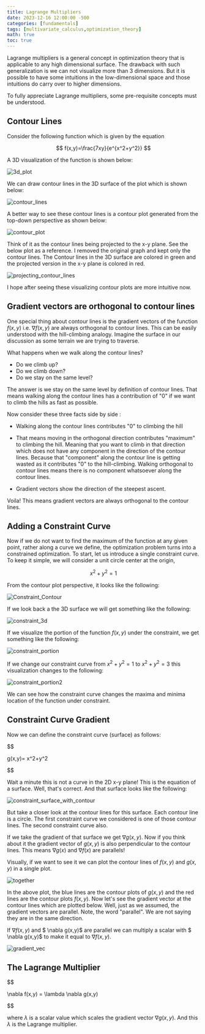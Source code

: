 ```yaml
---
title: Lagrange Multipliers
date: 2023-12-16 12:00:00 -500
categories: [fundamentals]
tags: [multivariate_calculus,optimization_theory]
math: true
toc: true
---
```


Lagrange multipliers is a general concept in optimization theory that is applicable to any high dimensional surface. The drawback with such generalization is we can not visualize more than 3 dimensions. But it is possible to have some intuitions in the low-dimensional space and those intuitions do carry over to higher dimensions.


To fully appreciate Lagrange multipliers, some pre-requisite concepts must be understood. 

## Contour Lines 

Consider the following function which is given by the equation



$$
f(x,y)=\frac{7xy}{e^{x^2+y^2}}
$$

A 3D visualization of the function is shown below:


![3d_plot](https://i.ibb.co/tcDSnYr/ezgif-com-optimize.gif)

We can draw contour lines in the 3D surface of the plot which is shown below:

![contour_lines](https://i.ibb.co/sJ2CBHD/chrome-TSTm-FGEW6h.png)

A better way to see these contour lines is a contour plot generated from the top-down perspective as shown below:

![contour_plot](https://i.ibb.co/HPyTjLg/chrome-C3m6-Hf1-Jb8.png)

Think of it as the contour lines being projected to the x-y plane. See the below plot as a reference. I removed the original graph and kept only the contour lines. The Contour lines in the 3D surface are colored in green and the projected version in the x-y plane is colored in red.

![projecting_contour_lines](https://i.ibb.co/9cCNy3J/ezgif-com-video-to-gif-converted.gif)

I hope after seeing these visualizing contour plots are more intuitive now.

## Gradient vectors are orthogonal to contour lines

One special thing about contour lines is the gradient vectors of the function $f(x,y)$ i.e. $\nabla f(x,y)$ are always orthogonal to contour lines. This can be easily understood with the hill-climbing analogy. Imagine the surface in our discussion as some terrain we are trying to traverse. 

What happens when we walk along the contour lines?

- Do we climb up?
- Do we climb down?
- Do we stay on the same level? 

The answer is we stay on the same level by definition of contour lines. That means walking along the contour lines has a contribution of "0" if we want to climb the hills as fast as possible.

Now consider these three facts side by side :

- Walking along the contour lines contributes "0" to climbing the hill 
- That means moving in the orthogonal direction contributes "maximum" to climbing the hill. Meaning that you want to climb in that direction which does not have any component in the direction of the contour lines. Because that "component" along the contour line is getting wasted as it contributes "0" to the hill-climbing. Walking orthogonal to contour lines means there is no component whatsoever along the contour lines.

- Gradient vectors show the direction of the steepest ascent.

Voila! This means gradient vectors are always orthogonal to the contour lines.


## Adding a Constraint Curve


Now if we do not want to find the maximum of the function at any given point, rather along a curve we define, the optimization problem turns into a constrained optimization. To start, let us introduce a single constraint curve. To keep it simple, we will consider a unit circle center at the origin,

$$
x^2+y^2=1
$$

From the contour plot perspective, it looks like the following:

![Constraint_Contour](https://i.ibb.co/9gwsxK8/chrome-z-Ul5v-WEe5-Z.png)

If we look back a the 3D surface we will get something like the following:

![constraint_3d](https://i.ibb.co/Wfnpwgs/ezgif-com-video-to-gif-converted-1.gif)


If we visualize the portion of the function $f(x,y)$ under the constraint, we get something like the following:

![constraint_portion](https://i.ibb.co/vxjPXXm/ezgif-com-video-to-gif-converted-2.gif)



If we change our constraint curve from $x^2+y^2=1$ to $x^2+y^2=3$ this visualization changes to the following:

![constraint_portion2](https://i.ibb.co/SmcHhn6/ezgif-com-video-to-gif-converted-3.gif)

We can see how the constraint curve changes the maxima and minima location of the function under constraint.


## Constraint Curve Gradient

Now we can define the constraint curve (surface) as follows:


$$

g(x,y)= x^2+y^2

$$

Wait a minute this is not a curve in the 2D x-y plane! This is the equation of a surface. Well, that's correct. And that surface looks like the following:

![constraint_surface_with_contour](https://i.ibb.co/HGTYZzF/chrome-3-U5m2v-TFKd.png)

But take a closer look at the contour lines for this surface. Each contour line is a circle. The first constraint curve we considered is one of those contour lines. The second constraint curve also. 

If we take the gradient of that surface we get $\nabla g(x,y)$. Now if you think about it the gradient vector of $g(x,y)$ is also perpendicular to the contour lines. This means $\nabla g(x)$ and $\nabla f(x)$ are parallels! 

Visually, if we want to see it we can plot the contour lines of $f(x,y)$ and $g(x,y)$ in a single plot.


![together](https://i.ibb.co/TqRFFxz/chrome-RCGw-Eky0i-D.png)

In the above plot, the blue lines are the contour plots of $g(x,y)$ and the red lines are the contour plots $f(x,y)$.  Now let's see the gradient vector at the contour lines which are plotted below. Well, just as we assumed, the gradient vectors are parallel. Note, the word "parallel". We are not saying they are in the same direction.

If $\nabla f(x,y)$ and $ \nabla g(x,y)$ are parallel we can multiply a scalar with $ \nabla g(x,y)$ to make it equal to $\nabla f(x,y)$.


![gradient_vec](https://i.ibb.co/DpVZTPj/POWERPNT-n88css-Ap-Gd.png)


## The Lagrange Multiplier


$$

\nabla f(x,y) = \lambda \nabla g(x,y)

$$

where $\lambda$ is a scalar value which scales the gradient vector $\nabla g(x,y)$. And this $\lambda$ is the Lagrange multiplier.